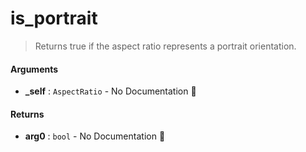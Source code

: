 # is\_portrait

>  Returns true if the aspect ratio represents a portrait orientation.

#### Arguments

- **\_self** : `AspectRatio` \- No Documentation 🚧

#### Returns

- **arg0** : `bool` \- No Documentation 🚧